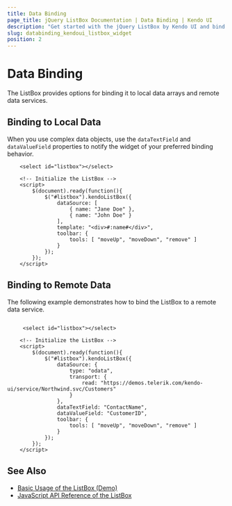 ```yaml
---
title: Data Binding
page_title: jQuery ListBox Documentation | Data Binding | Kendo UI
description: "Get started with the jQuery ListBox by Kendo UI and bind the widget to local data arrays or remote data services."
slug: databinding_kendoui_listbox_widget
position: 2
---
```


# Data Binding

The ListBox provides options for binding it to local data arrays and remote data services.

## Binding to Local Data

When you use complex data objects, use the `dataTextField` and `dataValueField` properties to notify the widget of your preferred binding behavior.

```dojo
    <select id="listbox"></select>

    <!-- Initialize the ListBox -->
    <script>
        $(document).ready(function(){
            $("#listbox").kendoListBox({
                dataSource: [
                    { name: "Jane Doe" },
                    { name: "John Doe" }
                ],
                template: "<div>#:name#</div>",
                toolbar: {
                    tools: [ "moveUp", "moveDown", "remove" ]
                }
            });
        });
    </script>
```

## Binding to Remote Data

The following example demonstrates how to bind the ListBox to a remote data service.

```dojo

     <select id="listbox"></select>

    <!-- Initialize the ListBox -->
    <script>
        $(document).ready(function(){
            $("#listbox").kendoListBox({
                dataSource: {
                    type: "odata",
                    transport: {
                        read: "https://demos.telerik.com/kendo-ui/service/Northwind.svc/Customers"
                    }
                },
                dataTextField: "ContactName",
                dataValueField: "CustomerID",
                toolbar: {
                    tools: [ "moveUp", "moveDown", "remove" ]
                }
            });
        });
    </script>
```

## See Also

* [Basic Usage of the ListBox (Demo)](https://demos.telerik.com/kendo-ui/listbox/index)
* [JavaScript API Reference of the ListBox](/api/javascript/ui/listbox)
